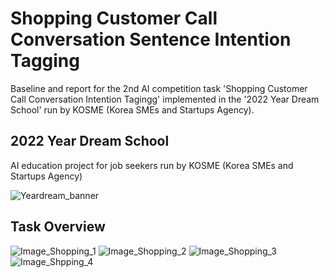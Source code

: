 # Shopping Customer Call Conversation Sentence Intention Tagging
Baseline and report for the 2nd AI competition task 'Shopping Customer Call Conversation Intention Tagingg' implemented in the '2022 Year Dream School' run by KOSME (Korea SMEs and Startups Agency).

## 2022 Year Dream School
AI education project for job seekers run by KOSME (Korea SMEs and Startups Agency)

![Yeardream_banner](https://user-images.githubusercontent.com/89120612/215303824-b8881838-9634-40ad-bf7d-0d1f87525978.png)

## Task Overview
![Image_Shopping_1](https://user-images.githubusercontent.com/89120612/215269651-1646aba3-f729-4bc1-9019-2f4d771d969a.png)
![Image_Shopping_2](https://user-images.githubusercontent.com/89120612/215269654-6bc570f5-77e3-4a39-aa60-ef748fbe6fa3.png)
![Image_Shopping_3](https://user-images.githubusercontent.com/89120612/215269655-ea1f4ec9-5125-4182-a6ce-199f485c8b74.png)
![Image_Shpping_4](https://user-images.githubusercontent.com/89120612/215269656-fdd67760-f4c6-42f6-872b-c1f6258ae077.png)
